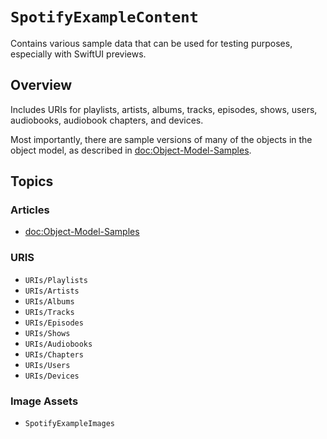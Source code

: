 # ``SpotifyExampleContent``

Contains various sample data that can be used for testing purposes, especially with SwiftUI previews.

## Overview

Includes URIs for playlists, artists, albums, tracks, episodes, shows, users, audiobooks, audiobook chapters, and devices.

Most importantly, there are sample versions of many of the objects in the object model, as described in <doc:Object-Model-Samples>.

## Topics

### Articles

- <doc:Object-Model-Samples> 

### URIS

- ``URIs/Playlists``
- ``URIs/Artists``
- ``URIs/Albums``
- ``URIs/Tracks``
- ``URIs/Episodes``
- ``URIs/Shows``
- ``URIs/Audiobooks``
- ``URIs/Chapters``
- ``URIs/Users``
- ``URIs/Devices``

### Image Assets

- ``SpotifyExampleImages``
